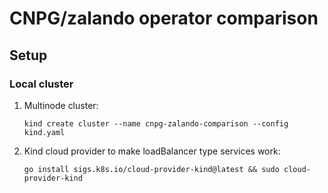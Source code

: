 # CNPG/zalando operator comparison

## Setup

### Local cluster

1. Multinode cluster:

   `kind create cluster --name cnpg-zalando-comparison --config kind.yaml`

2. Kind cloud provider to make loadBalancer type services work:

   `go install sigs.k8s.io/cloud-provider-kind@latest && sudo cloud-provider-kind`
